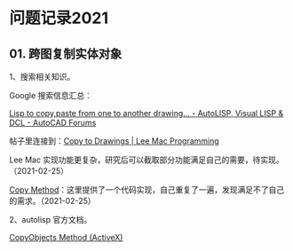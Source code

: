 # 问题记录2021

## 01. 跨图复制实体对象

1、搜索相关知识。

Google 搜索信息汇总：

[Lisp to copy,paste from one to another drawing... - AutoLISP, Visual LISP & DCL - AutoCAD Forums](https://www.cadtutor.net/forum/topic/68799-lisp-to-copypaste-from-one-to-another-drawing/)

帖子里连接到：[Copy to Drawings | Lee Mac Programming](http://www.lee-mac.com/copytodrawing.html)

Lee Mac 实现功能更复杂，研究后可以截取部分功能满足自己的需要，待实现。（2021-02-25）

[Copy Method](https://www.afralisp.net/archive/methods/list/copy_method.htm)：这里提供了一个代码实现，自己重复了一遍，发现满足不了自己的需求。（2021-02-25）

2、autolisp 官方文档。

[CopyObjects Method (ActiveX)](http://help.autodesk.com/view/OARX/2018/CHS/?guid=GUID-D9E0A89C-2D81-4141-8B88-B9AC6EAABD62)

